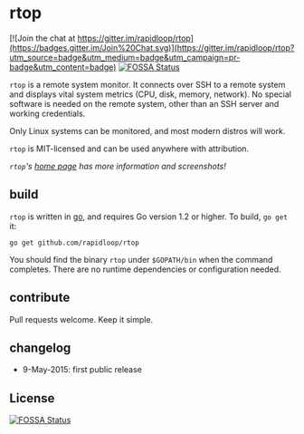 # rtop

[![Join the chat at https://gitter.im/rapidloop/rtop](https://badges.gitter.im/Join%20Chat.svg)](https://gitter.im/rapidloop/rtop?utm_source=badge&utm_medium=badge&utm_campaign=pr-badge&utm_content=badge)
[![FOSSA Status](https://app.fossa.io/api/projects/git%2Bgithub.com%2FHartmarken%2Frtop.svg?type=shield)](https://app.fossa.io/projects/git%2Bgithub.com%2FHartmarken%2Frtop?ref=badge_shield)

`rtop` is a remote system monitor. It connects over SSH to a remote system
and displays vital system metrics (CPU, disk, memory, network). No special
software is needed on the remote system, other than an SSH server and
working credentials.

Only Linux systems can be monitored, and most modern distros will work.

`rtop` is MIT-licensed and can be used anywhere with attribution.

*`rtop`'s [home page](http://www.rtop-monitor.org/) has more information
and screenshots!*

## build

`rtop` is written in [go](http://golang.org/), and requires Go version 1.2
or higher. To build, `go get` it:

    go get github.com/rapidloop/rtop

You should find the binary `rtop` under `$GOPATH/bin` when the command
completes. There are no runtime dependencies or configuration needed.

## contribute

Pull requests welcome. Keep it simple.

## changelog
* 9-May-2015: first public release


## License
[![FOSSA Status](https://app.fossa.io/api/projects/git%2Bgithub.com%2FHartmarken%2Frtop.svg?type=large)](https://app.fossa.io/projects/git%2Bgithub.com%2FHartmarken%2Frtop?ref=badge_large)